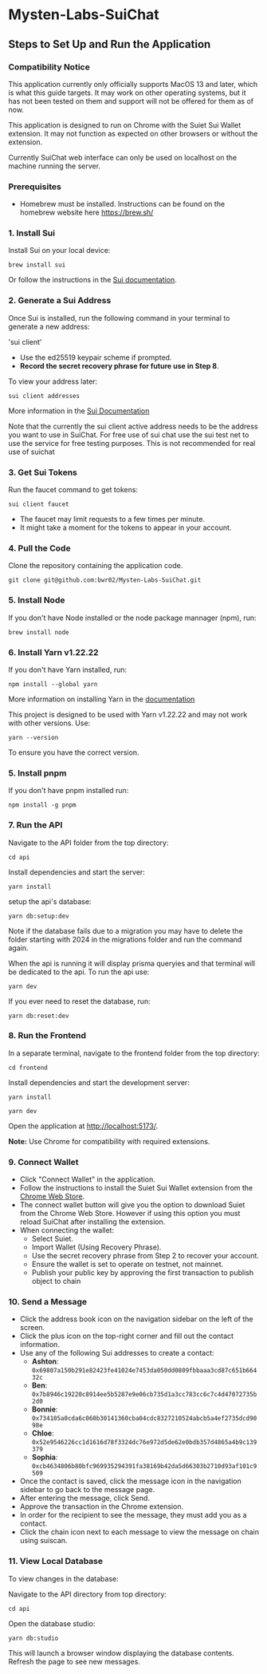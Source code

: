 # Mysten-Labs-SuiChat

## Steps to Set Up and Run the Application

### Compatibility Notice
This application currently only officially supports MacOS 13 and later, which is what this guide targets. It may work on other operating systems, but it has not been tested on them and support will not be offered for them as of now.

This application is designed to run on Chrome with the Suiet Sui Wallet extension. It may not function as expected on other browsers or without the extension.

Currently SuiChat web interface can only be used on localhost on the machine running the server.

### Prerequisites
- Homebrew must be installed. Instructions can be found on the homebrew website here https://brew.sh/
### 1. Install Sui
Install Sui on your local device:  

`brew install sui`

Or follow the instructions in the [Sui documentation](https://docs.sui.io/guides/developer/getting-started).

### 2. Generate a Sui Address
Once Sui is installed, run the following command in your terminal to generate a new address:

'sui client'

- Use the ed25519 keypair scheme if prompted.
- **Record the secret recovery phrase for future use in Step 8**.

To view your address later:

`sui client addresses` 

More information in the [Sui Documentation](https://docs.sui.io/guides/developer/getting-started/get-address)

Note that the currently the sui client active address needs to be the address you want to use in SuiChat. 
For free use of sui chat use the sui test net to use the service for free testing purposes. This is not recommended for real use of suichat

### 3. Get Sui Tokens
Run the faucet command to get tokens:

`sui client faucet`

- The faucet may limit requests to a few times per minute.
- It might take a moment for the tokens to appear in your account.
  
### 4. Pull the Code
Clone the repository containing the application code.

`git clone git@github.com:bwr02/Mysten-Labs-SuiChat.git`

### 5. Install Node
If you don't have Node installed or the node package mannager (npm), run:

`brew install node`

### 6. Install Yarn v1.22.22
If you don't have Yarn installed, run:

`npm install --global yarn`

More information on installing Yarn in the [documentation](https://classic.yarnpkg.com/lang/en/docs/install/#mac-stable)

This project is designed to be used with Yarn v1.22.22 and may not work with other versions. Use:

`yarn --version`

To ensure you have the correct version.

### 5. Install pnpm
If you don't have pnpm installed run:

`npm install -g pnpm`

### 7. Run the API
Navigate to the API folder from the top directory:

`cd api`

Install dependencies and start the server:

`yarn install`

setup the api's database:

`yarn db:setup:dev`

Note if the database fails due to a migration you may have to delete the folder starting with 2024 in the migrations folder and run the command again.

When the api is running it will display prisma queryies and that terminal will be dedicated to the api.
To run the api use:

`yarn dev`

If you ever need to reset the database, run:

`yarn db:reset:dev`

### 8. Run the Frontend
In a separate terminal, navigate to the frontend folder from the top directory:

`cd frontend`

Install dependencies and start the development server:

`yarn install`

`yarn dev`

Open the application at [http://localhost:5173/](http://localhost:5173/).

**Note:** Use Chrome for compatibility with required extensions.

### 9. Connect Wallet
- Click "Connect Wallet" in the application.
- Follow the instructions to install the Suiet Sui Wallet extension from the [Chrome Web Store](https://chromewebstore.google.com/detail/suiet-sui-wallet/khpkpbbcccdmmclmpigdgddabeilkdpd
).
- The connect wallet button will give you the option to download Suiet from the Chrome Web Store. However if using this option you must reload SuiChat after installing the extension.
- When connecting the wallet:
  - Select Suiet.
  - Import Wallet (Using Recovery Phrase).
  - Use the secret recovery phrase from Step 2 to recover your account.
  - Ensure the wallet is set to operate on testnet, not mainnet.
  - Publish your public key by approving the first transaction to publish object to chain

### 10. Send a Message
- Click the address book icon on the navigation sidebar on the left of the screen.
- Click the plus icon on the top-right corner and fill out the contact information.
- Use any of the following Sui addresses to create a contact:
  - **Ashton**: `0x69807a150b291e82423fe41024e7453da050dd0809fbbaaa3cd87c651b66432c`
  - **Ben**: `0x7b8946c19220c8914ee5b5287e9e06cb735d1a3cc783cc6c7c4d47072735b2d0`
  - **Bonnie**: `0x734105a0cda6c060b30141360cba04cdc8327210524abcb5a4ef2735dcd9098e`
  - **Chloe**: `0x52e9546226cc1d1616d78f3324dc76e972d5de62e0bdb357d4865a4b9c139379`
  - **Sophia**: `0xcb4634806b80bfc969935294391fa38169b42da5d66303b2710d93af101c9509`
- Once the contact is saved, click the message icon in the navigation sidebar to go back to the message page.
- After entering the message, click Send.
- Approve the transaction in the Chrome extension.
- In order for the recipient to see the message, they must add you as a contact.
- Click the chain icon next to each message to view the message on chain using suiscan.

### 11. View Local Database
To view changes in the database:

Navigate to the API directory from top directory:

`cd api`

Open the database studio:

`yarn db:studio`

This will launch a browser window displaying the database contents. Refresh the page to see new messages.
